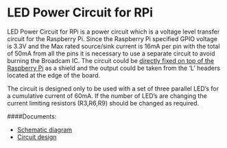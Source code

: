 # LED Power Circuit for RPi

LED Power Circuit for RPi is a power circuit which is a voltage level transfer circuit for the Raspberry Pi. Since the Raspberry Pi specified GPIO voltage is 3.3V and the Max rated source/sink current is 16mA per pin with the total of 50mA from all the pins it is necessary to use a separate circuit to avoid burning the Broadcam IC. 
The circuit could be [directly fixed on top of the Raspberry Pi](https://raw.githubusercontent.com/bitandbytes/LED-power-circuit-for-RPi/master/Images/IMG_20160401_112939.jpg) as a shield and the output could be taken from the ‘L’ headers located at the edge of the board. 

The circuit is designed only to be used with a set of three parallel LED’s for a cumulative current of 60mA. If the number of LED’s are changing the current limiting resistors (R3,R6,R9) should be changed as required. 

####Documents:
* [Schematic diagram](https://github.com/bitandbytes/LED-power-circuit-for-RPi/blob/master/Schematic.pdf)
* [Circuit  design](https://github.com/bitandbytes/LED-power-circuit-for-RPi/blob/master/Circuit%20Design.pdf)

